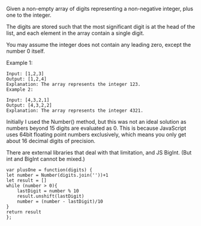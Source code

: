 Given a non-empty array of digits representing a non-negative integer, plus one to the integer.

The digits are stored such that the most significant digit is at the head of the list, and each element in the array contain a single digit.

You may assume the integer does not contain any leading zero, except the number 0 itself.

Example 1:

```
Input: [1,2,3]
Output: [1,2,4]
Explanation: The array represents the integer 123.
Example 2:
```

```
Input: [4,3,2,1]
Output: [4,3,2,2]
Explanation: The array represents the integer 4321.
```

Initially I used the Number() method, but this was not an ideal solution as numbers beyond 15 digits are evaluated as 0. This is because JavaScript uses 64bit floating point numbers exclusively, which means you only get about 16 decimal digits of precision.

There are external libraries that deal with that limitation, and JS BigInt. (But int and BigInt cannot be mixed.)

```
var plusOne = function(digits) {
let number = Number(digits.join(''))+1
let result = []
while (number > 0){
    lastDigit = number % 10
    result.unshift(lastDigit)
    number = (number - lastDigit)/10
}
return result
};
```

